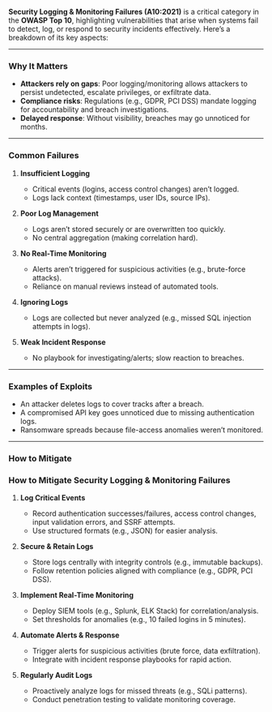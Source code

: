 
 **Security Logging & Monitoring Failures (A10:2021)** is a critical category in the **OWASP Top 10**, highlighting vulnerabilities that arise when systems fail to detect, log, or respond to security incidents effectively. Here’s a breakdown of its key aspects:

---

### **Why It Matters**
- **Attackers rely on gaps**: Poor logging/monitoring allows attackers to persist undetected, escalate privileges, or exfiltrate data.
- **Compliance risks**: Regulations (e.g., GDPR, PCI DSS) mandate logging for accountability and breach investigations.
- **Delayed response**: Without visibility, breaches may go unnoticed for months.

---

### **Common Failures**
1. **Insufficient Logging**  
   - Critical events (logins, access control changes) aren’t logged.
   - Logs lack context (timestamps, user IDs, source IPs).

2. **Poor Log Management**  
   - Logs aren’t stored securely or are overwritten too quickly.
   - No central aggregation (making correlation hard).

3. **No Real-Time Monitoring**  
   - Alerts aren’t triggered for suspicious activities (e.g., brute-force attacks).
   - Reliance on manual reviews instead of automated tools.

4. **Ignoring Logs**  
   - Logs are collected but never analyzed (e.g., missed SQL injection attempts in logs).

5. **Weak Incident Response**  
   - No playbook for investigating/alerts; slow reaction to breaches.

---

### **Examples of Exploits**
- An attacker deletes logs to cover tracks after a breach.
- A compromised API key goes unnoticed due to missing authentication logs.
- Ransomware spreads because file-access anomalies weren’t monitored.

---

### **How to Mitigate**

 ### **How to Mitigate Security Logging & Monitoring Failures**  

1. **Log Critical Events**  
   - Record authentication successes/failures, access control changes, input validation errors, and SSRF attempts.  
   - Use structured formats (e.g., JSON) for easier analysis.  

2. **Secure & Retain Logs**  
   - Store logs centrally with integrity controls (e.g., immutable backups).  
   - Follow retention policies aligned with compliance (e.g., GDPR, PCI DSS).  

3. **Implement Real-Time Monitoring**  
   - Deploy SIEM tools (e.g., Splunk, ELK Stack) for correlation/analysis.  
   - Set thresholds for anomalies (e.g., 10 failed logins in 5 minutes).  

4. **Automate Alerts & Response**  
   - Trigger alerts for suspicious activities (brute force, data exfiltration).  
   - Integrate with incident response playbooks for rapid action.  

5. **Regularly Audit Logs**  
   - Proactively analyze logs for missed threats (e.g., SQLi patterns).  
   - Conduct penetration testing to validate monitoring coverage.
